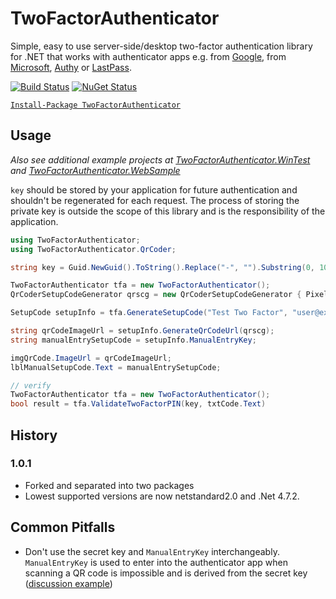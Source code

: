 # TwoFactorAuthenticator
Simple, easy to use server-side/desktop two-factor authentication library for .NET that works with authenticator apps
e.g. from [Google](https://play.google.com/store/apps/details?id=com.google.android.apps.authenticator2), 
from [Microsoft](https://play.google.com/store/apps/details?id=com.azure.authenticator), 
[Authy](https://play.google.com/store/apps/details?id=com.authy.authy) 
or [LastPass](https://play.google.com/store/apps/details?id=com.lastpass.authenticator).

[![Build Status](https://dev.azure.com/tkolb80/TwoFactorAuthenticator/_apis/build/status/TwoFactorAuthenticator?branchName=master)](https://dev.azure.com/tkolb80/TwoFactorAuthenticator/_build/latest?definitionId=2&branchName=master)
[![NuGet Status](https://buildstats.info/nuget/TwoFactorAuthenticator)](https://www.nuget.org/packages/TwoFactorAuthenticator/)

[`Install-Package TwoFactorAuthenticator`](https://www.nuget.org/packages/TwoFactorAuthenticator)

## Usage

*Also see additional example projects at 
[TwoFactorAuthenticator.WinTest](https://github.com/tobster-de/TwoFactorAuthenticator/tree/master/TwoFactorAuthenticator.WinTest) 
and [TwoFactorAuthenticator.WebSample](https://github.com/tobster-de/TwoFactorAuthenticator/tree/master/TwoFactorAuthenticator.WebSample)*

`key` should be stored by your application for future authentication and shouldn't be regenerated for each request. The process of storing the private key is outside the scope of this library and is the responsibility of the application.

```csharp
using TwoFactorAuthenticator;
using TwoFactorAuthenticator.QrCoder;

string key = Guid.NewGuid().ToString().Replace("-", "").Substring(0, 10);

TwoFactorAuthenticator tfa = new TwoFactorAuthenticator();
QrCoderSetupCodeGenerator qrscg = new QrCoderSetupCodeGenerator { PixelsPerModule = 3 };

SetupCode setupInfo = tfa.GenerateSetupCode("Test Two Factor", "user@example.com", key, false);

string qrCodeImageUrl = setupInfo.GenerateQrCodeUrl(qrscg);
string manualEntrySetupCode = setupInfo.ManualEntryKey;

imgQrCode.ImageUrl = qrCodeImageUrl;
lblManualSetupCode.Text = manualEntrySetupCode;

// verify
TwoFactorAuthenticator tfa = new TwoFactorAuthenticator();
bool result = tfa.ValidateTwoFactorPIN(key, txtCode.Text)
```

## History

### 1.0.1

- Forked and separated into two packages
- Lowest supported versions are now netstandard2.0 and .Net 4.7.2.  

## Common Pitfalls

* Don't use the secret key and `ManualEntryKey` interchangeably. `ManualEntryKey` is used to enter into the authenticator app when scanning a QR code is impossible and is derived from the secret key ([discussion example](https://github.com/BrandonPotter/GoogleAuthenticator/issues/54))
